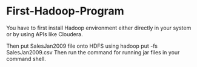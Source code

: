 # First-Hadoop-Program

You have to first install Hadoop environment either directly in your system or by using APIs like Cloudera.

Then put SalesJan2009 file onto HDFS using hadoop put -fs SalesJan2009.csv
Then run the command for running jar files in your command shell.
